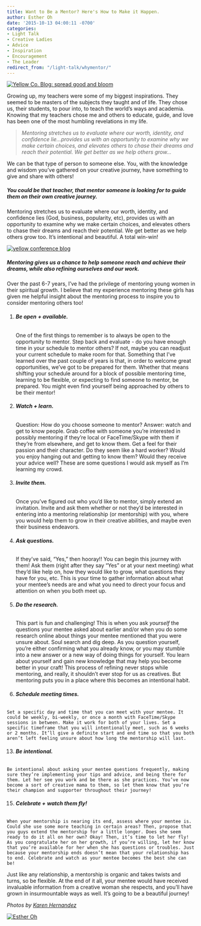 ```yaml
---
title: Want to Be a Mentor? Here's How to Make it Happen.
author: Esther Oh
date: '2015-10-13 04:00:11 -0700'
categories:
- Light Talk
- Creative Ladies
- Advice
- Inspiration
- Encouragement
- The Leader
redirect_from: "/light-talk/whymentor/"
---
```


[![Yellow Co. Blog: spread good and bloom](http://yellowconference.com/wp-content/uploads/2015/10/untitled-142-of-1234.jpg)](http://yellowconference.com/wp-content/uploads/2015/10/untitled-142-of-1234.jpg)

Growing up, my teachers were some of my biggest inspirations. They seemed to be masters of the subjects they taught and of life. They chose us, their students, to pour into, to teach the world’s ways and academia. Knowing that my teachers chose me and others to educate, guide, and love has been one of the most humbling revelations in my life.

> _Mentoring stretches us to evaluate where our worth, identity, and confidence lie...provides us with an opportunity to examine why we make certain choices, and elevates others to chase their dreams and reach their potential. We get better as we help others grow..._

We can be that type of person to someone else. You, with the knowledge and wisdom you’ve gathered on your creative journey, have something to give and share with others!

##### You could be that teacher, that mentor someone is looking for to guide them on their own creative journey.

Mentoring stretches us to evaluate where our worth, identity, and confidence lies (God, business, popularity, etc), provides us with an opportunity to examine why we make certain choices, and elevates others to chase their dreams and reach their potential. We get better as we help others grow too. It’s intentional and beautiful. A total win-win!

[![yellow conference blog](http://yellowconference.com/wp-content/uploads/2015/10/untitled-74-of-1234.jpg)](http://yellowconference.com/wp-content/uploads/2015/10/untitled-74-of-1234.jpg)

##### Mentoring gives us a chance to help someone reach and achieve their dreams, while also refining ourselves and our work.

Over the past 6-7 years, I’ve had the privilege of mentoring young women in their spiritual growth. I believe that my experience mentoring these girls has given me helpful insight about the mentoring process to inspire you to consider mentoring others too!

1.  ###### **Be open** **+ available.**

    One of the first things to remember is to always be open to the opportunity to mentor. Step back and evaluate - do you have enough time in your schedule to mentor others? If not, maybe you can readjust your current schedule to make room for that. Something that I’ve learned over the past couple of years is that, in order to welcome great opportunities, we’ve got to be prepared for them. Whether that means shifting your schedule around for a block of possible mentoring time, learning to be flexible, or expecting to find someone to mentor, be prepared. You might even find yourself being approached by others to be their mentor!

3.  ###### **Watch + learn.**

    Question: How do you choose someone to mentor? Answer: watch and get to know people. Grab coffee with someone you’re interested in possibly mentoring if they’re local or FaceTime/Skype with them if they’re from elsewhere, and get to know them. Get a feel for their passion and their character. Do they seem like a hard worker? Would you enjoy hanging out and getting to know them? Would they receive your advice well? These are some questions I would ask myself as I’m learning my crowd.

5.  ###### **Invite them.**

    Once you’ve figured out who you’d like to mentor, simply extend an invitation. Invite and ask them whether or not they’d be interested in entering into a mentoring relationship (or mentorship) with you, where you would help them to grow in their creative abilities, and maybe even their business endeavors.

7.  ###### **Ask questions.**

    If they’ve said, “Yes,” then hooray!! You can begin this journey with them! Ask them (right after they say “Yes” or at your next meeting) what they’d like help on, how they would like to grow, what questions they have for you, etc. This is your time to gather information about what your mentee’s needs are and what you need to direct your focus and attention on when you both meet up.

9.  ###### **Do the research.**

    This part is fun and challenging! This is when you ask _yourself_ the questions your mentee asked about earlier and/or when you do some research online about things your mentee mentioned that you were unsure about. Soul search and dig deep. As you question yourself, you’re either confirming what you already know, or you may stumble into a new answer or a new way of doing things for yourself. You learn about yourself and gain new knowledge that may help you become better in your craft! This process of refining never stops while mentoring, and really, it shouldn’t ever stop for us as creatives. But mentoring puts you in a place where this becomes an intentional habit.

11.  ###### **Schedule meeting times.**

    Set a specific day and time that you can meet with your mentee. It could be weekly, bi-weekly, or once a month with FaceTime/Skype sessions in between. Make it work for both of your lives. Set a specific timeframe that you will intentionally meet, such as 6 weeks or 2 months. It’ll give a definite start and end time so that you both aren’t left feeling unsure about how long the mentorship will last.

13.  ###### **Be intentional.**

    Be intentional about asking your mentee questions frequently, making sure they’re implementing your tips and advice, and being there for them. Let her see you work and be there as she practices. You’ve now become a sort of creative mama to them, so let them know that you’re their champion and supporter throughout their journey!

15.  ###### **Celebrate +** **watch them fly!**

    When your mentorship is nearing its end, assess where your mentee is. Could she use some more teaching in certain areas? Then, propose that you guys extend the mentorship for a little longer. Does she seem ready to do it all on her own? Okay! Then, it’s time to let her fly! As you congratulate her on her growth, if you’re willing, let her know that you’re available for her when she has questions or troubles. Just because your mentorship ends doesn’t mean that your relationship has to end. Celebrate and watch as your mentee becomes the best she can be!

Just like any relationship, a mentorship is organic and takes twists and turns, so be flexible. At the end of it all, your mentee would have received invaluable information from a creative woman she respects, and you’ll have grown in insurmountable ways as well. It’s going to be a beautiful journey!

_Photos by [Karen Hernandez](http://www.karenmariehernandez.com/)_

[![Esther Oh](http://yellowconference.com/wp-content/uploads/2015/12/estherOh.jpg)](https://estherohx.wordpress.com/)

